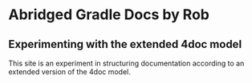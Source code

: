 # Abridged Gradle Docs by Rob

## Experimenting with the extended 4doc model

This site is an experiment in structuring documentation according to an extended version of the 4doc model.
